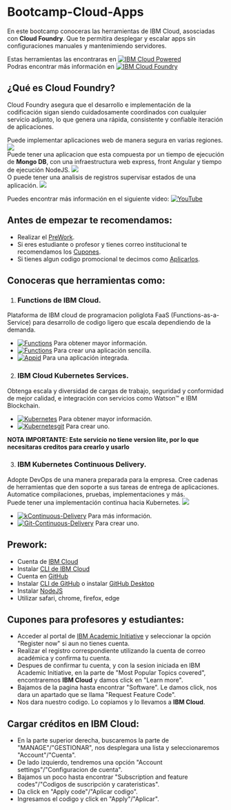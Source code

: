 # Bootcamp-Cloud-Apps
En este bootcamp conoceras las herramientas de IBM Cloud, asosciadas con **Cloud Foundry**. Que te permitira desplegar y escalar apps sin configuraciones manuales y mantenimiendo servidores.

Estas herramientas las encontraras en [![IBM Cloud Powered][img-ibmcloud-powered]][url-ibmcloudP]<br>
Podras encontrar más información en [![IBM Cloud Foundry][img-ibmcloudfoundry]][url-ibmcloudfoundry]

## ¿Qué es Cloud Foundry?
Cloud Foundry asegura que el desarrollo e implementación de la codificación sigan siendo cuidadosamente coordinados con cualquier servicio adjunto, lo que genera una rápida, consistente y confiable iteración de aplicaciones.

Puede implementar aplicaciones web de manera segura en varias regiones.
![](img/im1.png)
<br>
Puede tener una aplicacion que esta compuesta por un tiempo de ejecución de **Mongo DB**, con una infraestructura web express, front Angular y tiempo de ejecución NodeJS.
![](img/im2.png)
<br>
O puede tener una analisis de registros supervisar estados de una aplicación.
![](img/im3.png)
<br>

Puedes encontrar más información en el siguiente video: [![YouTube][img-youtube]][youtube-url]

## Antes de empezar te recomendamos:
* Realizar el [PreWork](#Prework).
* Si eres estudiante o profesor y tienes correo institucional te recomendamos los [Cupones](#Cupones-para-profesores-y-estudiantes).
* Si tienes algun codigo promocional te decimos como [Aplicarlos](#Cargar-créditos-en-IBM-Cloud).

## Conoceras que herramientas como:
1. ### Functions de IBM Cloud. <br>
Plataforma de IBM cloud de programacion poliglota FaaS (Functions-as-a-Service) para desarrollo de codigo ligero que escala dependiendo de la demanda.
* [![Functions][img-cloud-functions]][url-ibmcloud-Functions] Para obtener mayor información.
* [![Functions][git-cloud-functions]][git-ibmcloud-Functions] Para crear una aplicación sencilla.
* [![Appid][img-appid]][appid-url] Para una aplicación integrada.

2. ### IBM Cloud Kubernetes Services. <br>
Obtenga escala y diversidad de cargas de trabajo, seguridad y conformidad de mejor calidad, e integración con servicios como Watson™ e IBM Blockchain.
* [![Kubernetes][img-cloud-kubernetes]][url-ibmcloud-kubernetes] Para obtener mayor información.
* [![Kubernetesgit][img-gitcloud-kubernetes]][url-gitibmcloud-kubernetes] Para crear uno.

**NOTA IMPORTANTE: Este servicio no tiene version lite, por lo que necesitaras creditos para crearlo y usarlo**

3. ### IBM Kubernetes Continuous Delivery. <br>
Adopte DevOps de una manera preparada para la empresa. Cree cadenas de herramientas que den soporte a sus tareas de entrega de aplicaciones. Automatice compilaciones, pruebas, implementaciones y más.
<br>
Puede tener una implementación continua hacia Kubernetes.
![](img/im4.png)
<br>

* [![kContinuous-Delivery][img-cloud-kCD]][url-ibmcloud-kCD] Para más información.
* [![Git-Continuous-Delivery][img-gitcloud-kCD]][url-gitibmcloud-kCD] Para crear uno.

## Prework:
* Cuenta de [IBM Cloud](https://ibm.biz/BdfMmv)
* Instalar [CLI de IBM Cloud][url-CLI-IBMCLOUD] 
* Cuenta en [GitHub][url-github-join]
* Instalar [CLI de GitHub][url-github-cli] o instalar [GitHub Desktop][url-githubdesktop]
* Instalar [NodeJS][url-node]
* Utilizar safari, chrome, firefox, edge

## Cupones para profesores y estudiantes:

* Acceder al portal de [IBM Academic Initiative][url-academic] y seleccionar la opción "Register now" si aun no tienes cuenta.
* Realizar el registro correspondiente utilizando la cuenta de correo académica y confirma tu cuenta.
* Despues de confirmar tu cuenta, y con la sesion iniciada en IBM Academic Initiative, en la parte de "Most Popular Topics covered", encontraremos **IBM Cloud** y damos click en "Learn more".
* Bajamos de la pagina hasta encontrar "Software". Le damos click, nos dara un apartado que se llama "Request Feature Code".
* Nos dara nuestro codigo. Lo copiamos y lo llevamos a **IBM Cloud**.

## Cargar créditos en IBM Cloud:

* En la parte superior derecha, buscaremos la parte de "MANAGE"/"GESTIONAR", nos desplegara una lista y seleccionaremos "Account"/"Cuenta".
* De lado izquierdo, tendremos una opción "Account settings"/"Configuracion de cuenta".
* Bajamos un poco hasta encontrar "Subscription and feature codes"/"Codigos de suscripción y carateristicas".
* Da click en "Apply code"/"Aplicar codigo".
* Ingresamos el codigo y click en "Apply"/"Aplicar".

[url-academic]: https://my15.digitalexperience.ibm.com/b73a5759-c6a6-4033-ab6b-d9d4f9a6d65b/dxsites/151914d1-03d2-48fe-97d9-d21166848e65/home/
[url-onthehub]: https://onthehub.com/ibm/?utm_sourc=ibm-ai-productpage&utm_medium=onthehubproductpage&utm_campaign=IBM
[url-IBMCLOUD]: https://cloud.ibm.com/registration
[url-CLI-IBMCLOUD]: https://cloud.ibm.com/docs/cli/reference/ibmcloud?topic=cloud-cli-install-ibmcloud-cli
[url-github-join]: https://github.com/join
[url-github-cli]: https://git-scm.com/book/en/v2/Getting-Started-Installing-Git
[url-githubdesktop]: https://desktop.github.com/
[url-node]: https://nodejs.org/es/download/

[img-youtube]: https://img.shields.io/badge/IBM%20Cloud-YouTube-critical.svg
[youtube-url]: https://www.youtube.com/watch?time_continue=14&v=oUpqXxmr6oU&feature=emb_logo
[img-ibmcloud-powered]: https://img.shields.io/badge/IBM%20Cloud-Powered-blue.svg
[url-ibmcloudP]: https://www.ibm.com/cloud/
[img-cloud-functions]: https://img.shields.io/badge/IBM%20cloud-Functions-blue.svg
[url-ibmcloud-Functions]: https://www.ibm.com/cloud/functions
[img-ibmcloudfoundry]: https://img.shields.io/badge/IBM-Cloud%20Foundry-blue.svg
[url-ibmcloudfoundry]: https://www.ibm.com/cloud/cloud-foundry
[git-cloud-functions]: https://img.shields.io/badge/LAB-Cloud%20Functions-blueviolet.svg
[git-ibmcloud-Functions]: /Serverless_Cloudant
[img-appid]: https://img.shields.io/badge/LAB-AppID%20Serverless-brightgreen.svg
[appid-url]: https://github.com/ibmdevelopermx/Events_And_Users_FollowUp_App
[img-cloud-kubernetes]: https://img.shields.io/badge/IBM%20Cloud-Kubernetes%20Services-blue.svg
[url-ibmcloud-kubernetes]: https://www.ibm.com/cloud/container-service/
[img-cloud-kCD]: https://img.shields.io/badge/IBM-Continuous%20Delivery-blue.svg
[url-ibmcloud-kCD]: https://www.ibm.com/cloud/continuous-delivery
[img-gitcloud-kCD]: https://img.shields.io/badge/LAB-IBM%20Cloud%20Continuous%20Delivery-blueviolet.svg
[url-gitibmcloud-kCD]: /Continuous_Delivery
[img-gitcloud-kubernetes]: https://img.shields.io/badge/LAB-IBM%20Cloud%20Kubernetes-blueviolet.svg
[url-gitibmcloud-kubernetes]: /Kubernetes
